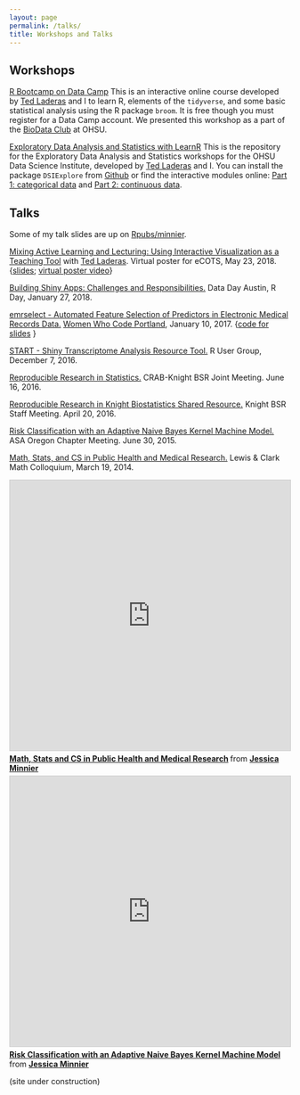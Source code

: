 ```yaml
---
layout: page
permalink: /talks/
title: Workshops and Talks
---
```


## Workshops

[R Bootcamp on Data Camp](https://www.datacamp.com/courses/rbootcamp) This is an interactive online course developed by [Ted Laderas](http://laderast.github.io/) 
and I to learn R, elements of the `tidyverse`, and some basic statistical analysis using the R package `broom`. It is free though you must register for a Data Camp account.
We presented this workshop as a part of the [BioData Club](https://biodata-club.github.io/) at OHSU.

[Exploratory Data Analysis and Statistics with LearnR](https://github.com/laderast/DSIExplore) This is the repository for the Exploratory Data Analysis and Statistics 
workshops for the OHSU Data Science Institute, developed by [Ted Laderas](http://laderast.github.io/) and I.
You can install the package `DSIExplore` from [Github](https://github.com/laderast/DSIExplore) or find the interactive modules online: 
[Part 1: categorical data](https://minnier.shinyapps.io/ODSI_categoricalData/) and [Part 2: continuous data](https://minnier.shinyapps.io/ODSI_continuousData/).

## Talks

Some of my talk slides are up on [Rpubs/minnier](https://rpubs.com/minnier/).

[Mixing Active Learning and Lecturing: Using Interactive Visualization as a Teaching Tool](https://www.causeweb.org/cause/ecots/ecots18/posters/3-03) with [Ted Laderas](http://laderast.github.io/). Virtual poster for eCOTS, May 23, 2018. {[slides](files/ecots2018slides.pdf); [virtual poster video](https://www.causeweb.org/cause/ecots/ecots18/posters/3-03)}

[Building Shiny Apps: Challenges and Responsibilities.](https://austinshiny2018.netlify.com/minnier_shiny_slides.html) Data Day Austin, R Day, January 27, 2018.

[emrselect - Automated Feature Selection of Predictors in Electronic Medical Records Data.](http://rpubs.com/minnier/wwc-emrselect) 
[Women Who Code Portland](https://www.meetup.com/Women-Who-Code-Portland/events/235867242/), January 10, 2017. {[code for slides](https://github.com/jminnier/pres-women-who-code-pdx-emrselect) <i class="fa fa-github-alt" aria-hidden="true"></i>}

[START - Shiny Transcriptome Analysis Resource Tool.](https://rpubs.com/minnier/rmeetup-start) R User Group, December 7, 2016.

[Reproducible Research in Statistics.](https://rpubs.com/minnier/repro-bsr-2016-06) CRAB-Knight BSR Joint Meeting. June 16, 2016.

[Reproducible Research in Knight Biostatistics Shared Resource.](https://rpubs.com/minnier/repro-bsr) Knight BSR Staff Meeting. April 20, 2016.

<i class="fa fa-slideshare" aria-hidden="true"></i> [Risk Classification with an Adaptive Naive Bayes Kernel Machine Model.](https://www.slideshare.net/JessicaMinnier/risk-classification-with-an-adaptive-naive-bayes-kernel-machine-model) ASA Oregon Chapter Meeting. June 30, 2015.

<i class="fa fa-slideshare" aria-hidden="true"></i> [Math, Stats, and CS in Public Health and Medical Research.](http://www.slideshare.net/JessicaMinnier/math-stats-and-cs-in-public-health-and-medical-research) Lewis & Clark Math Colloquium, March 19, 2014.

<iframe src="https://www.slideshare.net/slideshow/embed_code/key/dvqQ1HERQuL1CL" width="595" height="485" frameborder="0" marginwidth="0" marginheight="0" scrolling="no" style="border:1px solid #CCC; border-width:1px; margin-bottom:5px; max-width: 100%;" allowfullscreen> </iframe> <div style="margin-bottom:5px"> <strong> <a href="https://www.slideshare.net/JessicaMinnier/math-stats-and-cs-in-public-health-and-medical-research" title="Math, Stats and CS in Public Health and Medical Research" target="_blank">Math, Stats and CS in Public Health and Medical Research</a> </strong> from <strong><a target="_blank" href="//www.slideshare.net/JessicaMinnier">Jessica Minnier</a></strong> </div>

<iframe src="https://www.slideshare.net/slideshow/embed_code/key/oEFR7GVGX1F4Cp" width="595" height="485" frameborder="0" marginwidth="0" marginheight="0" scrolling="no" style="border:1px solid #CCC; border-width:1px; margin-bottom:5px; max-width: 100%;" allowfullscreen> </iframe> <div style="margin-bottom:5px"> <strong> <a href="https://www.slideshare.net/JessicaMinnier/risk-classification-with-an-adaptive-naive-bayes-kernel-machine-model" title="Risk Classification with an Adaptive Naive Bayes Kernel Machine Model" target="_blank">Risk Classification with an Adaptive Naive Bayes Kernel Machine Model</a> </strong> from <strong><a target="_blank" href="//www.slideshare.net/JessicaMinnier">Jessica Minnier</a></strong> </div>

(site under construction)